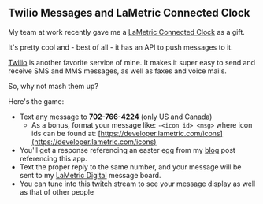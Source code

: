 ## Twilio Messages and LaMetric Connected Clock

My team at work recently gave me a [LaMetric Connected Clock](https://lametric.com/) as a gift.

It's pretty cool and - best of all - it has an API to push messages to it.

[Twilio](https://www.twilio.com/) is another favorite service of mine. It makes it super easy to send and receive 
SMS and MMS messages, as well as faxes and voice mails.

So, why not mash them up?

Here's the game:

* Text any message to **702-766-4224** (only US and Canada)
    * As a bonus, format your message like: `-<icon id> <msg>` where icon ids can be found at: [https://developer.lametric.com/icons](https://developer.lametric.com/icons) 
* You'll get a response referencing an easter egg from my [blog](https://developer.okta.com/blog/2019/02/12/welcome-micah) post referencing this app.
* Text the proper reply to the same number, and your message will be sent to my [LaMetric Digital](https://lametric.com/) message board.
* You can tune into this [twitch](https://www.twitch.tv/afitnerd) stream to see your message display as well as that of other people  